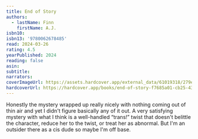 ```yaml
---
title: End of Story
authors:
  - lastName: Finn
    firstName: A.J.
isbn10:
isbn13: '9780062678485'
read: 2024-03-26
rating: 4.5
yearPublished: 2024
reading: false
asin:
subtitle:
narrators:
coverImageUrl: https://assets.hardcover.app/external_data/61019318/279ed8f71c5c22835671622685e9e10787e38d49.jpeg
hardcoverUrl: https://hardcover.app/books/end-of-story-f7685a01-cb25-434f-81cc-52eea03a3a49/editions/31497019
---
```


Honestly the mystery wrapped up really nicely with nothing coming out of thin air and yet I didn't figure basically any of it out. A very satisfying mystery with <x-spoiler>what I think is a well-handled “trans!” twist that doesn't belittle the character, reduce her to the twist, or treat her as abnormal. But I'm an outsider there as a cis dude so maybe I'm off base.</x-spoiler>
